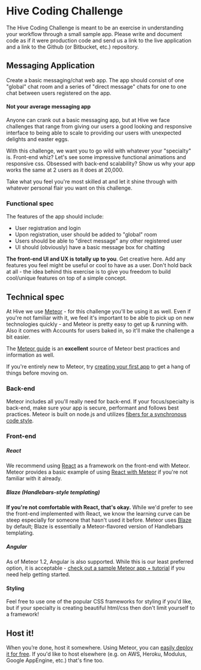 Hive Coding Challenge
===========================

The Hive Coding Challenge is meant to be an exercise in understanding your workflow
through a small sample app. Please write and document code as if it were production
code and send us a link to the live application and a link to the Github (or Bitbucket, etc.) repository.


Messaging Application
---------------

Create a basic messaging/chat web app. The app should consist of one
"global" chat room and a series of "direct message" chats for
one to one chat between users registered on the app.

#### Not your average messaging app
Anyone can crank out a basic messaging app, but at
Hive we face challenges that range from giving our users
a good looking and responsive interface to being able to scale
to providing our users with unexpected delights and easter eggs.

With this challenge, we want you to go wild with whatever
your "specialty" is. Front-end whiz? Let's see some impressive functional
animations and responsive css. Obsessed with back-end scalability? Show us why your app works
the same at 2 users as it does at 20,000.

Take what you feel you're most skilled at and let it shine through with whatever
personal flair you want on this challenge.


### Functional spec

The features of the app should include:
* User registration and login
* Upon registration, user should be added to "global" room
* Users should be able to "direct message" any other registered user
* UI should (obviously) have a basic message box for chatting

**The front-end UI and UX is totally up to you**. Get creative here. Add any features
you feel might be useful or cool to have as a user. Don't hold back at all - the idea behind this exercise is to give you freedom to build cool/unique features on top of a simple concept.


Technical spec
--------------

At Hive we use [Meteor](docs.meteor.com/#/full/) - for this challenge you'll be using it as well. Even if you're
not familiar with it, we feel it's important to be able to pick up on new technologies quickly - and Meteor
is pretty easy to get up & running with. Also it comes with Accounts for users baked in, so it'll make the challenge
a bit easier.

The [Meteor guide](http://guide.meteor.com/) is an **excellent** source of Meteor best practices and information as well.

If you're entirely new to Meteor, try [creating your first app](https://www.meteor.com/tutorials/blaze/creating-an-app) to get a hang of things before moving on.

### Back-end
Meteor includes all you'll really need for back-end. If your focus/specialty is back-end, make sure your app is secure, performant and follows best practices. Meteor is built on node.js and utilizes [fibers for a synchronous code style](https://www.eventedmind.com/feed/nodejs-introducing-fibers).

### Front-end
##### React
We recommend using [React](https://facebook.github.io/react/) as a framework on the front-end with Meteor. Meteor provides a basic example of using [React with Meteor](https://www.meteor.com/tutorials/react/creating-an-app) if you're not familiar with it already.

##### Blaze (Handlebars-style templating)
**If you're not comfortable with React, that's okay.** While we'd prefer to see the front-end implemented with React, we know the learning curve can be steep especially for someone that hasn't used it before. Meteor uses [Blaze](https://www.meteor.com/blaze) by default; Blaze is essentially a Meteor-flavored version of Handlebars templating.

##### Angular
As of Meteor 1.2, Angular is also supported. While this is our least preferred option, it is acceptable - [check out a sample Meteor app + tutorial](https://www.meteor.com/tutorials/angular/creating-an-app) if you need help getting started.

#### Styling
Feel free to use one of the popular CSS frameworks for styling if you'd like, but if your specialty is creating beautiful html/css then don't limit yourself to a framework!

Host it!
--------

When you’re done, host it somewhere. Using Meteor, you can [easily deploy it for free](https://www.meteor.com/tutorials/blaze/deploying-your-app). If you'd like to host elsewhere (e.g. on AWS, Heroku, Modulus, Google AppEngine, etc.) that's fine too.

